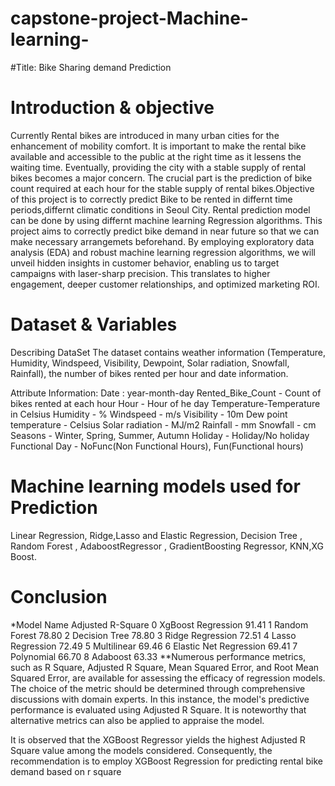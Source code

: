 # capstone-project-Machine-learning-
#Title: Bike Sharing demand Prediction
# Introduction & objective 
Currently Rental bikes are introduced in many urban cities for the enhancement of mobility comfort. It is important to make the rental bike available and accessible to the public at the right time as it lessens the waiting time. Eventually, providing the city with a stable supply of rental bikes becomes a major concern. The crucial part is the prediction of bike count required at each hour for the stable supply of rental bikes.Objective of this project is to correctly predict Bike to be rented in differnt time periods,differnt climatic conditions in Seoul City.
 Rental prediction model can be done by using differnt machine learning Regression algorithms.
 This project aims to correctly predict bike demand in near future so that we can make necessary arrangemets beforehand.
 By employing exploratory data analysis (EDA) and robust machine learning regression algorithms,
 we will unveil hidden insights in customer behavior, enabling us to target campaigns with laser-sharp precision.
 This translates to higher engagement, deeper customer relationships, and optimized marketing ROI.

# Dataset & Variables
Describing DataSet
The dataset contains weather information (Temperature, Humidity, Windspeed, Visibility, Dewpoint, Solar radiation, Snowfall, Rainfall), the number of bikes rented per hour and date information.

Attribute Information:
Date : year-month-day
Rented_Bike_Count - Count of bikes rented at each hour
Hour - Hour of he day
Temperature-Temperature in Celsius
Humidity - %
Windspeed - m/s
Visibility - 10m
Dew point temperature - Celsius
Solar radiation - MJ/m2
Rainfall - mm
Snowfall - cm
Seasons - Winter, Spring, Summer, Autumn
Holiday - Holiday/No holiday
Functional Day - NoFunc(Non Functional Hours), Fun(Functional hours)
# Machine learning models used for Prediction
Linear Regression, Ridge,Lasso and Elastic Regression, Decision Tree , Random Forest , AdaboostRegressor , GradientBoosting Regressor, KNN,XG Boost.
# Conclusion 
*Model Name	Adjusted R-Square
0	XgBoost Regression	91.41
1	Random Forest	78.80
2	Decision Tree	78.80
3	Ridge Regression	72.51
4	Lasso Regression	72.49
5	Multilinear	69.46
6	Elastic Net Regression	69.41
7	Polynomial	66.70
8	Adaboost	63.33
**Numerous performance metrics, such as R Square, Adjusted R Square, Mean Squared Error, and Root Mean Squared Error, are available for assessing the efficacy of regression models. The choice of the metric should be determined through comprehensive discussions with domain experts. In this instance, the model's predictive performance is evaluated using Adjusted R Square. It is noteworthy that alternative metrics can also be applied to appraise the model.

It is observed that the XGBoost Regressor yields the highest Adjusted R Square value among the models considered. Consequently, the recommendation is to employ XGBoost Regression for predicting rental bike demand based on r square

